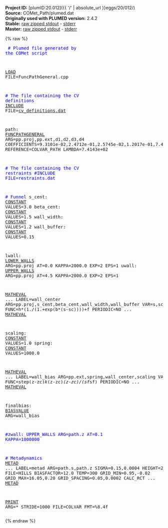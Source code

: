 **Project ID:** [plumID:20.012]({{ '/' | absolute_url }}eggs/20/012/)  
**Source:** COMet_Path/plumed.dat  
**Originally used with PLUMED version:** 2.4.2  
**Stable:** [raw zipped stdout](plumed.dat.plumed.stdout.txt.zip) - [stderr](plumed.dat.plumed.stderr)  
**Master:** [raw zipped stdout](plumed.dat.plumed_master.stdout.txt.zip) - [stderr](plumed.dat.plumed_master.stderr)  

{% raw %}<pre>
<span style="color:blue"># Plumed file generated by the COMet script</span>

<a href="https://plumed.github.io/doc-master/user-doc/html/_l_o_a_d.html">LOAD</a> FILE=FuncPathGeneral.cpp

<span style="color:blue"># The file containing the CV definitions</span>
<a href="https://plumed.github.io/doc-master/user-doc/html/_i_n_c_l_u_d_e.html">INCLUDE</a> FILE=<a href="cv_definitions.dat.html">cv_definitions.dat</a>

path: <a href="https://plumed.github.io/doc-master/user-doc/html/_f_u_n_c_p_a_t_h_g_e_n_e_r_a_l.html">FUNCPATHGENERAL</a> ARG=pp.proj,pp.ext,d1,d2,d3,d4 COEFFICIENTS=9.3101e-02,2.4712e-01,2.5745e-02,1.2017e-01,7.4306e-02,1.2492e-01 REFERENCE=COLVAR_PATH LAMBDA=7.4143e+02

<span style="color:blue"># The file containing the CV restraints</span>
<span style="color:blue">#INCLUDE FILE=restraints.dat</span>

<span style="color:blue"># Funnel</span>
s_cent: <a href="https://plumed.github.io/doc-master/user-doc/html/_c_o_n_s_t_a_n_t.html">CONSTANT</a> VALUES=3.0
beta_cent: <a href="https://plumed.github.io/doc-master/user-doc/html/_c_o_n_s_t_a_n_t.html">CONSTANT</a> VALUES=1.5
wall_width: <a href="https://plumed.github.io/doc-master/user-doc/html/_c_o_n_s_t_a_n_t.html">CONSTANT</a> VALUES=1.2
wall_buffer: <a href="https://plumed.github.io/doc-master/user-doc/html/_c_o_n_s_t_a_n_t.html">CONSTANT</a> VALUES=0.15

lwall: <a href="https://plumed.github.io/doc-master/user-doc/html/_l_o_w_e_r__w_a_l_l_s.html">LOWER_WALLS</a> ARG=pp.proj AT=0.0 KAPPA=2000.0 EXP=2 EPS=1
uwall: <a href="https://plumed.github.io/doc-master/user-doc/html/_u_p_p_e_r__w_a_l_l_s.html">UPPER_WALLS</a> ARG=pp.proj AT=4.5 KAPPA=2000.0 EXP=2 EPS=1

<a href="https://plumed.github.io/doc-master/user-doc/html/_m_a_t_h_e_v_a_l.html">MATHEVAL</a> ...
        LABEL=wall_center
        ARG=pp.proj,s_cent,beta_cent,wall_width,wall_buffer
        VAR=s,sc,b,h,f
        FUNC=h*(1./(1.+exp(b*(s-sc))))+f
        PERIODIC=NO
... <a href="https://plumed.github.io/doc-master/user-doc/html/_m_a_t_h_e_v_a_l.html">MATHEVAL</a>

scaling: <a href="https://plumed.github.io/doc-master/user-doc/html/_c_o_n_s_t_a_n_t.html">CONSTANT</a> VALUES=1.0
spring: <a href="https://plumed.github.io/doc-master/user-doc/html/_c_o_n_s_t_a_n_t.html">CONSTANT</a> VALUES=1000.0

<a href="https://plumed.github.io/doc-master/user-doc/html/_m_a_t_h_e_v_a_l.html">MATHEVAL</a> ...
        LABEL=wall_bias
        ARG=pp.ext,spring,wall_center,scaling
        VAR=z,k,zc,sf
        FUNC=step(z-zc)*k*(z-zc)*(z-zc)/(sf*sf)
        PERIODIC=NO
... <a href="https://plumed.github.io/doc-master/user-doc/html/_m_a_t_h_e_v_a_l.html">MATHEVAL</a>

finalbias: <a href="https://plumed.github.io/doc-master/user-doc/html/_b_i_a_s_v_a_l_u_e.html">BIASVALUE</a> ARG=wall_bias

<span style="color:blue">#zwall: UPPER_WALLS ARG=path.z AT=0.1 KAPPA=1000000</span>

<span style="color:blue"># Metadynamics</span>
<a href="https://plumed.github.io/doc-master/user-doc/html/_m_e_t_a_d.html">METAD</a> ...
 LABEL=metad
 ARG=path.s,path.z
 SIGMA=0.15,0.0004
 HEIGHT=2.0
 PACE=1000
 FILE=HILLS
 BIASFACTOR=12.0
 TEMP=300
 GRID_MIN=0.95,-0.02
 GRID_MAX=16.05,0.20
 GRID_SPACING=0.05,0.0002
 CALC_RCT
... <a href="https://plumed.github.io/doc-master/user-doc/html/_m_e_t_a_d.html">METAD</a>

<a href="https://plumed.github.io/doc-master/user-doc/html/_p_r_i_n_t.html">PRINT</a> ARG=* STRIDE=1000 FILE=COLVAR FMT=%8.4f
</pre>{% endraw %}
